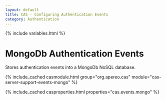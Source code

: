 ```yaml
---
layout: default
title: CAS - Configuring Authentication Events
category: Authentication
---
```

{% include variables.html %}

# MongoDb Authentication Events

Stores authentication events into a MongoDb NoSQL database.

{% include_cached casmodule.html group="org.apereo.cas" module="cas-server-support-events-mongo" %}

{% include_cached casproperties.html properties="cas.events.mongo" %}

